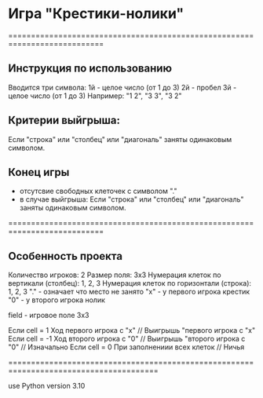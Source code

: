 # Игра "Крестики-нолики"

===========================================================================

## Инструкция по использованию
Вводится три символа:
1й - целое число (от 1 до 3)
2й - пробел
3й - целое число (от 1 до 3)
Например: "1 2", "3 3", "3 2"

## Критерии выйгрыша:
Если "строка" или "столбец" или "диагональ" заняты одинаковым символом.

## Конец игры
- отсутсвие свободных клеточек с символом "."
- в случае выйгрыша:
    Если "строка" или "столбец" или "диагональ" заняты одинаковым символом.

===========================================================================

## Особенность проекта
Количество игроков: 2
Размер поля: 3x3
Нумерация клеток по вертикали (столбец): 1, 2, 3
Нумерация клеток по горизонтали (строка): 1, 2, 3
"." - означает что место не занято
"x" - у первого игрока крестик
"0" - у второго игрока нолик

field - игровое поле 3x3

Если cell = 1  Ход первого игрока с "x" // Выигрышь "первого игрока с "x"
Если cell = -1 Ход второго игрока с "0" // Выигрышь "второго игрока с "0" // Изначально
Если cell = 0  При заполнениии всех клеток // Ничья

=======================================================================================

use Python version 3.10